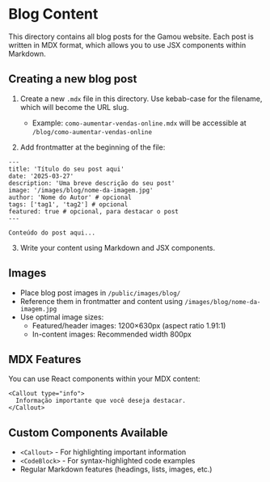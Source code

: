 # Blog Content

This directory contains all blog posts for the Gamou website. Each post is written in MDX format, which allows you to use JSX components within Markdown.

## Creating a new blog post

1. Create a new `.mdx` file in this directory. Use kebab-case for the filename, which will become the URL slug.
   - Example: `como-aumentar-vendas-online.mdx` will be accessible at `/blog/como-aumentar-vendas-online`

2. Add frontmatter at the beginning of the file:

```mdx
---
title: 'Título do seu post aqui'
date: '2025-03-27'
description: 'Uma breve descrição do seu post'
image: '/images/blog/nome-da-imagem.jpg'
author: 'Nome do Autor' # opcional
tags: ['tag1', 'tag2'] # opcional
featured: true # opcional, para destacar o post
---

Conteúdo do post aqui...
```

3. Write your content using Markdown and JSX components.

## Images

- Place blog post images in `/public/images/blog/`
- Reference them in frontmatter and content using `/images/blog/nome-da-imagem.jpg`
- Use optimal image sizes:
  - Featured/header images: 1200×630px (aspect ratio 1.91:1)
  - In-content images: Recommended width 800px

## MDX Features

You can use React components within your MDX content:

```mdx
<Callout type="info">
  Informação importante que você deseja destacar.
</Callout>
```

## Custom Components Available

- `<Callout>` - For highlighting important information
- `<CodeBlock>` - For syntax-highlighted code examples
- Regular Markdown features (headings, lists, images, etc.)